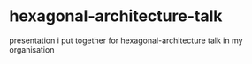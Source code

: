 # hexagonal-architecture-talk
presentation i put together for hexagonal-architecture talk in my organisation 

